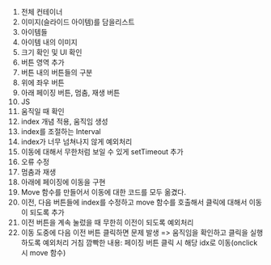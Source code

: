 1. 전체 컨테이너
2. 이미지(슬라이드 아이템)를 담을리스트
3. 아이템들
4. 아이템 내의 이미지
5. 크기 확인 및 UI 확인
6. 버튼 영역 추가
7. 버튼 내의 버튼들의 구분
8. 위에 좌우 버튼
9. 아래 페이징 버튼, 멈춤, 재생 버튼
10. JS
11. 움직일 때 확인
12. index 개념 적용, 움직임 생성
13. index를 조절하는 Interval
14. index가 너무 넘쳐나지 않게 예외처리
15. 이동에 대해서 무한처럼 보일 수 있게 setTimeout 추가
16. 오류 수정
17. 멈춤과 재생
18. 아래에 페이징에 이동을 구현
19. Move 함수를 만들어서 이동에 대한 코드를 모두 옮겼다.
20. 이전, 다음 버튼들에 index를 수정하고 move 함수를 호출해서 클릭에 대해서 이동이 되도록 추가
21. 이전 버튼을 계속 눌렀을 때 무한히 이전이 되도록 예외처리
22. 이동 도중에 다음 이전 버튼 클릭하면 문제 발생 => 움직임을 확인하고 클릭을 실행하도록 예외처리 거침
    깜빡한 내용: 페이징 버튼 클릭 시 해당 idx로 이동(onclick 시 move 함수)
